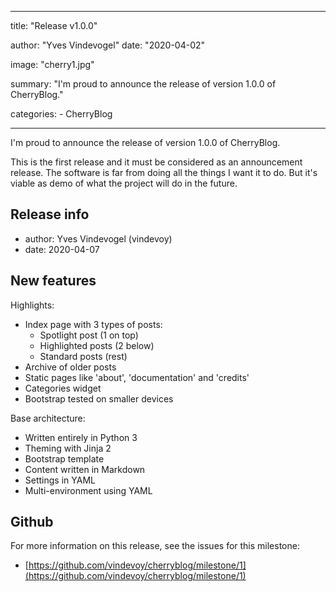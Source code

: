---

title: "Release v1.0.0"

author: "Yves Vindevogel"
date: "2020-04-02"

image: "cherry1.jpg"

summary: "I'm proud to announce the release of version 1.0.0 of CherryBlog."

categories:
    - CherryBlog
    
----------

I'm proud to announce the release of version 1.0.0 of CherryBlog.

This is the first release and it must be considered as an announcement release.  The software is far from doing all the things I want it to do.  But it's viable as demo of what the project will do in the future.

## Release info

- author: Yves Vindevogel (vindevoy)
- date: 2020-04-07

## New features

Highlights:

- Index page with 3 types of posts: 
    - Spotlight post (1 on top)
    - Highlighted posts (2 below)
    - Standard posts (rest)
- Archive of older posts
- Static pages like 'about', 'documentation' and 'credits'
- Categories widget
- Bootstrap tested on smaller devices
    
Base architecture:

- Written entirely in Python 3
- Theming with Jinja 2 
- Bootstrap template 
- Content written in Markdown
- Settings in YAML
- Multi-environment using YAML

## Github 

For more information on this release, see the issues for this milestone:

- [https://github.com/vindevoy/cherryblog/milestone/1](https://github.com/vindevoy/cherryblog/milestone/1)